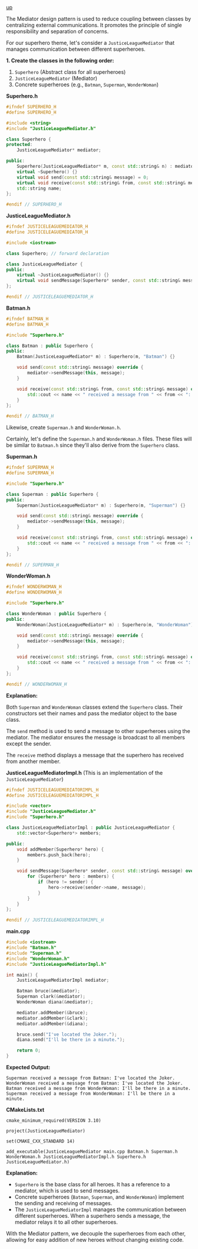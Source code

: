 [up](../README.md)

The Mediator design pattern is used to reduce coupling between classes by centralizing external communications. It promotes the principle of single responsibility and separation of concerns.

For our superhero theme, let's consider a `JusticeLeagueMediator` that manages communication between different superheroes.

**1. Create the classes in the following order:**

1. `Superhero` (Abstract class for all superheroes)
2. `JusticeLeagueMediator` (Mediator)
3. Concrete superheroes (e.g., `Batman`, `Superman`, `WonderWoman`)

**Superhero.h**

```cpp
#ifndef SUPERHERO_H
#define SUPERHERO_H

#include <string>
#include "JusticeLeagueMediator.h"

class Superhero {
protected:
    JusticeLeagueMediator* mediator;

public:
    Superhero(JusticeLeagueMediator* m, const std::string& n) : mediator(m), name(n) {}
    virtual ~Superhero() {}
    virtual void send(const std::string& message) = 0;
    virtual void receive(const std::string& from, const std::string& message) = 0;
    std::string name;
};

#endif // SUPERHERO_H
```

**JusticeLeagueMediator.h**

```cpp
#ifndef JUSTICELEAGUEMEDIATOR_H
#define JUSTICELEAGUEMEDIATOR_H

#include <iostream>

class Superhero; // forward declaration

class JusticeLeagueMediator {
public:
    virtual ~JusticeLeagueMediator() {}
    virtual void sendMessage(Superhero* sender, const std::string& message) = 0;
};

#endif // JUSTICELEAGUEMEDIATOR_H
```

**Batman.h**

```cpp
#ifndef BATMAN_H
#define BATMAN_H

#include "Superhero.h"

class Batman : public Superhero {
public:
    Batman(JusticeLeagueMediator* m) : Superhero(m, "Batman") {}

    void send(const std::string& message) override {
        mediator->sendMessage(this, message);
    }

    void receive(const std::string& from, const std::string& message) override {
        std::cout << name << " received a message from " << from << ": " << message << std::endl;
    }
};

#endif // BATMAN_H
```

Likewise, create `Superman.h` and `WonderWoman.h`.


Certainly, let's define the `Superman.h` and `WonderWoman.h` files. These files will be similar to `Batman.h` since they'll also derive from the `Superhero` class.

**Superman.h**

```cpp
#ifndef SUPERMAN_H
#define SUPERMAN_H

#include "Superhero.h"

class Superman : public Superhero {
public:
    Superman(JusticeLeagueMediator* m) : Superhero(m, "Superman") {}

    void send(const std::string& message) override {
        mediator->sendMessage(this, message);
    }

    void receive(const std::string& from, const std::string& message) override {
        std::cout << name << " received a message from " << from << ": " << message << std::endl;
    }
};

#endif // SUPERMAN_H
```

**WonderWoman.h**

```cpp
#ifndef WONDERWOMAN_H
#define WONDERWOMAN_H

#include "Superhero.h"

class WonderWoman : public Superhero {
public:
    WonderWoman(JusticeLeagueMediator* m) : Superhero(m, "WonderWoman") {}

    void send(const std::string& message) override {
        mediator->sendMessage(this, message);
    }

    void receive(const std::string& from, const std::string& message) override {
        std::cout << name << " received a message from " << from << ": " << message << std::endl;
    }
};

#endif // WONDERWOMAN_H
```

**Explanation:**

Both `Superman` and `WonderWoman` classes extend the `Superhero` class. Their constructors set their names and pass the mediator object to the base class.

The `send` method is used to send a message to other superheroes using the mediator. The mediator ensures the message is broadcast to all members except the sender.

The `receive` method displays a message that the superhero has received from another member.


**JusticeLeagueMediatorImpl.h** (This is an implementation of the `JusticeLeagueMediator`)

```cpp
#ifndef JUSTICELEAGUEMEDIATORIMPL_H
#define JUSTICELEAGUEMEDIATORIMPL_H

#include <vector>
#include "JusticeLeagueMediator.h"
#include "Superhero.h"

class JusticeLeagueMediatorImpl : public JusticeLeagueMediator {
    std::vector<Superhero*> members;

public:
    void addMember(Superhero* hero) {
        members.push_back(hero);
    }

    void sendMessage(Superhero* sender, const std::string& message) override {
        for (Superhero* hero : members) {
            if (hero != sender) {
                hero->receive(sender->name, message);
            }
        }
    }
};

#endif // JUSTICELEAGUEMEDIATORIMPL_H
```

**main.cpp**

```cpp
#include <iostream>
#include "Batman.h"
#include "Superman.h"
#include "WonderWoman.h"
#include "JusticeLeagueMediatorImpl.h"

int main() {
    JusticeLeagueMediatorImpl mediator;

    Batman bruce(&mediator);
    Superman clark(&mediator);
    WonderWoman diana(&mediator);

    mediator.addMember(&bruce);
    mediator.addMember(&clark);
    mediator.addMember(&diana);

    bruce.send("I've located the Joker.");
    diana.send("I'll be there in a minute.");

    return 0;
}
```

**Expected Output:**

```
Superman received a message from Batman: I've located the Joker.
WonderWoman received a message from Batman: I've located the Joker.
Batman received a message from WonderWoman: I'll be there in a minute.
Superman received a message from WonderWoman: I'll be there in a minute.
```

**CMakeLists.txt**

```
cmake_minimum_required(VERSION 3.10)

project(JusticeLeagueMediator)

set(CMAKE_CXX_STANDARD 14)

add_executable(JusticeLeagueMediator main.cpp Batman.h Superman.h WonderWoman.h JusticeLeagueMediatorImpl.h Superhero.h JusticeLeagueMediator.h)
```

**Explanation:**

- `Superhero` is the base class for all heroes. It has a reference to a mediator, which is used to send messages.
- Concrete superheroes (`Batman`, `Superman`, and `WonderWoman`) implement the sending and receiving of messages.
- The `JusticeLeagueMediatorImpl` manages the communication between different superheroes. When a superhero sends a message, the mediator relays it to all other superheroes.

With the Mediator pattern, we decouple the superheroes from each other, allowing for easy addition of new heroes without changing existing code.





